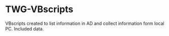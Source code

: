 # TWG-VBscripts
VBscripts created to list information in AD and collect information form local PC. Included data.  
